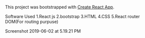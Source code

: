 This project was bootstrapped with [Create React App](https://github.com/facebook/create-react-app).

Software Used
1.React js
2.bootstrap
3.HTML
4.CSS
5.React router DOM(For routing purpuse)








Screenshot 2019-06-02 at 5.19.21 PM
